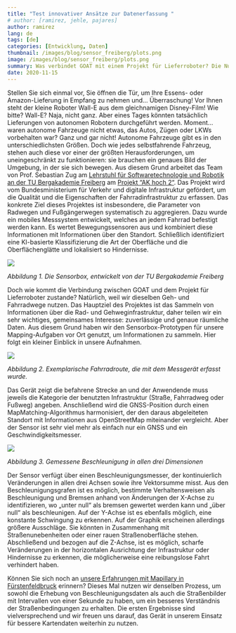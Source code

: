 ```yaml
---
title: "Test innovativer Ansätze zur Datenerfassung "
# author: [ramirez, jehle, pajares]
author: ramirez
lang: de
tags: [de]
categories: [Entwicklung, Daten]
thumbnail: /images/blog/sensor_freiberg/plots.png
image: /images/blog/sensor_freiberg/plots.png
summary: Was verbindet GOAT mit einem Projekt für Lieferroboter? Die Nutzung derselben Infrastruktur! Wir haben eine prototypische Sensorbox eingesetzt, um die automatisierte Erhebung von Straßendaten zu erproben. 
date: 2020-11-15
---
```

Stellen Sie sich einmal vor, Sie öffnen die Tür, um Ihre Essens- oder Amazon-Lieferung in Empfang zu nehmen und… Überraschung! Vor Ihnen steht der kleine Roboter Wall-E aus dem gleichnamigen Disney-Film! Wie bitte? Wall-E? Naja, nicht ganz. Aber eines Tages könnten tatsächlich Lieferungen von autonomen Robotern durchgeführt werden. Moment… waren autonome Fahrzeuge nicht etwas, das Autos, Zügen oder LKWs vorbehalten war? Ganz und gar nicht! Autonome Fahrzeuge gibt es in den unterschiedlichsten Größen. Doch wie jedes selbstfahrende Fahrzeug, stehen auch diese vor einer der größten Herausforderungen, um uneingeschränkt zu funktionieren: sie brauchen ein genaues Bild der Umgebung, in der sie sich bewegen. 
Aus diesem Grund arbeitet das Team von Prof. Sebastian Zug am [Lehrstuhl für Softwaretechnologie und Robotik an der TU Bergakademie Freiberg](https://tu-freiberg.de/fakult1/inf/professuren/softwaretechnologie-und-robotik) am [Projekt “AK hoch 2“](https://www.bmvi.de/SharedDocs/DE/Artikel/DG/mfund-projekte/akhoch2.html). Das Projekt wird vom Bundesministerium für Verkehr und digitale Infrastruktur gefördert, um die Qualität und die Eigenschaften der Fahrradinfrastruktur zu erfassen. Das konkrete Ziel dieses Projektes ist insbesondere, die Parameter von Radwegen und Fußgängerwegen systematisch zu aggregieren. Dazu wurde ein mobiles Messsystem entwickelt, welches an jedem Fahrrad befestigt werden kann. Es wertet Bewegungssensoren aus und kombiniert diese Informationen mit Informationen über den Standort. Schließlich identifiziert eine KI-basierte Klassifizierung die Art der Oberfläche und die Oberflächenglätte und lokalisiert so Hindernisse. 

![](/images/blog/sensor_freiberg/sensors.png)

_Abbildung 1. Die Sensorbox, entwickelt von der TU Bergakademie Freiberg_

Doch wie kommt die Verbindung zwischen GOAT und dem Projekt für Lieferroboter zustande? Natürlich, weil wir dieselben Geh- und Fahrradwege nutzen. Das Hauptziel des Projektes ist das Sammeln von Informationen über die Rad- und Gehweginfrastruktur, daher teilen wir ein sehr wichtiges, gemeinsames Interesse: zuverlässige und genaue räumliche Daten. Aus diesem Grund haben wir den Sensorbox-Prototypen für unsere Mapping-Aufgaben vor Ort genutzt, um Informationen zu sammeln. Hier folgt ein kleiner Einblick in unsere Aufnahmen.

![](/images/blog/sensor_freiberg/cyclepath.png)

_Abbildung 2. Exemplarische Fahrradroute, die mit dem Messgerät erfasst wurde._

Das Gerät zeigt die befahrene Strecke an und der Anwendende muss jeweils die Kategorie der benutzten Infrastruktur (Straße, Fahrradweg oder Fußweg) angeben. Anschließend wird die GNSS-Position durch einen MapMatching-Algorithmus harmonisiert, der den daraus abgeleiteten Standort mit Informationen aus OpenStreetMap miteinander vergleicht. Aber der Sensor ist sehr viel mehr als einfach nur ein GNSS und ein Geschwindigkeitsmesser. 

![](/images/blog/sensor_freiberg/plots.png)

_Abbildung 3. Gemessene Beschleunigung in allen drei Dimensionen_

Der Sensor verfügt über einen Beschleunigungsmesser, der kontinuierlich Veränderungen in allen drei Achsen sowie ihre Vektorsumme misst. Aus den Beschleunigungsgrafen ist es möglich, bestimmte Verhaltensweisen als Beschleunigung und Bremsen anhand von Änderungen der X-Achse zu identifizieren, wo „unter null“ als bremsen gewertet werden kann und „über null“ als beschleunigen. Auf der Y-Achse ist es ebenfalls möglich, eine konstante Schwingung zu erkennen. Auf der Graphik erscheinen allerdings größere Ausschläge. Sie könnten in Zusammenhang mit Straßenunebenheiten oder einer rauen Straßenoberfläche stehen. Abschließend und bezogen auf die Z-Achse, ist es möglich, scharfe Veränderungen in der horizontalen Ausrichtung der Infrastruktur oder Hindernisse zu erkennen, die möglicherweise eine reibungslose Fahrt verhindert haben. 

Können Sie sich noch an [unsere Erfahrungen mit Mapillary in Fürstenfeldbruck](../mapillary) erinnern? Dieses Mal nutzen wir denselben Prozess, um sowohl die Erhebung von Beschleunigungsdaten als auch die Straßenbilder mit Intervallen von einer Sekunde zu haben, um ein besseres Verständnis der Straßenbedingungen zu erhalten. Die ersten Ergebnisse sind vielversprechend und wir freuen uns darauf, das Gerät in unserem Einsatz für bessere Kartendaten weiterhin zu nutzen.
